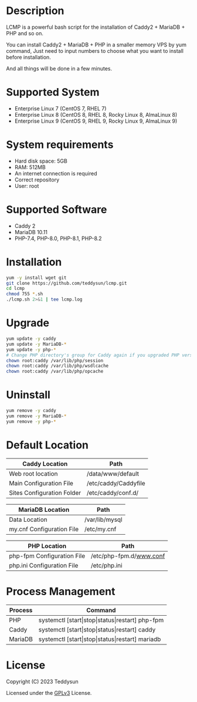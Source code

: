 Description
===========
LCMP is a powerful bash script for the installation of Caddy2 + MariaDB + PHP and so on.

You can install Caddy2 + MariaDB + PHP in a smaller memory VPS by yum command, Just need to input numbers to choose what you want to install before installation.

And all things will be done in a few minutes.

Supported System
===============
- Enterprise Linux 7 (CentOS 7, RHEL 7)
- Enterprise Linux 8 (CentOS 8, RHEL 8, Rocky Linux 8, AlmaLinux 8)
- Enterprise Linux 9 (CentOS 9, RHEL 9, Rocky Linux 9, AlmaLinux 9)

System requirements
===================
- Hard disk space: 5GB
- RAM: 512MB
- An internet connection is required
- Correct repository
- User: root

Supported Software
==================
- Caddy 2
- MariaDB 10.11
- PHP-7.4, PHP-8.0, PHP-8.1, PHP-8.2

Installation
============
```bash
yum -y install wget git
git clone https://github.com/teddysun/lcmp.git
cd lcmp
chmod 755 *.sh
./lcmp.sh 2>&1 | tee lcmp.log
```

Upgrade
=======
```bash
yum update -y caddy
yum update -y MariaDB-*
yum update -y php-*
# Change PHP directory's group for Caddy again if you upgraded PHP version
chown root:caddy /var/lib/php/session
chown root:caddy /var/lib/php/wsdlcache
chown root:caddy /var/lib/php/opcache
```

Uninstall
=========
```bash
yum remove -y caddy
yum remove -y MariaDB-*
yum remove -y php-*
```

Default Location
================
| Caddy Location             | Path                                     |
|----------------------------|------------------------------------------|
| Web root location          | /data/www/default                        |
| Main Configuration File    | /etc/caddy/Caddyfile                     |
| Sites Configuration Folder | /etc/caddy/conf.d/                       |

| MariaDB Location           | Path                                     |
|----------------------------|------------------------------------------|
| Data Location              | /var/lib/mysql                           |
| my.cnf Configuration File  | /etc/my.cnf                              |

| PHP Location               | Path                                     |
|----------------------------|------------------------------------------|
| php-fpm Configuration File | /etc/php-fpm.d/www.conf                  |
| php.ini Configuration File | /etc/php.ini                             |

Process Management
==================
| Process     | Command                                                 |
|-------------|---------------------------------------------------------|
| PHP         | systemctl [start\|stop\|status\|restart] php-fpm        |
| Caddy       | systemctl [start\|stop\|status\|restart] caddy          |
| MariaDB     | systemctl [start\|stop\|status\|restart] mariadb        |

License
=======
Copyright (C) 2023 Teddysun

Licensed under the [GPLv3](LICENSE) License.

